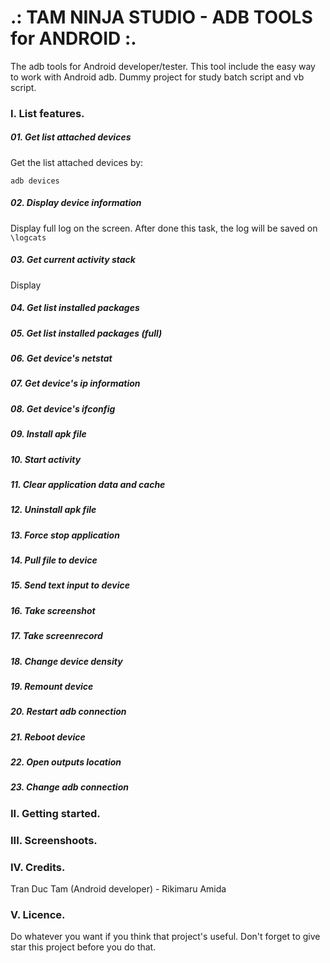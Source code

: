 # .: TAM NINJA STUDIO - ADB TOOLS for ANDROID :.
The adb tools for Android developer/tester. This tool include the easy way to work with Android adb.
Dummy project for study batch script and vb script.

### I. List features.
##### 01. Get list attached devices
Get the list attached devices by:
```
adb devices
```
##### 02. Display device information
Display full log on the screen. After done this task, the log will be saved on `\logcats`
##### 03. Get current activity stack
Display 
##### 04. Get list installed packages
##### 05. Get list installed packages (full)
##### 06. Get device's netstat
##### 07. Get device's ip information
##### 08. Get device's ifconfig
##### 09. Install apk file
##### 10. Start activity
##### 11. Clear application data and cache
##### 12. Uninstall apk file
##### 13. Force stop application
##### 14. Pull file to device
##### 15. Send text input to device
##### 16. Take screenshot
##### 17. Take screenrecord
##### 18. Change device density
##### 19. Remount device
##### 20. Restart adb connection
##### 21. Reboot device
##### 22. Open outputs location
##### 23. Change adb connection
### II. Getting started.

### III. Screenshoots.

### IV. Credits.
Tran Duc Tam (Android developer) - Rikimaru Amida

### V. Licence.
Do whatever you want if you think that project's useful. Don't forget to give star this project before you do that.
